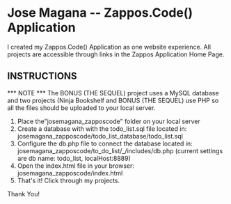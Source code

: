 Jose Magana -- Zappos.Code() Application
========================================

I created my Zappos.Code() Application as one website experience. All projects are accessible  through links in the Zappos Application Home Page. 

## INSTRUCTIONS

*** NOTE ***
The BONUS (THE SEQUEL) project uses a MySQL database and two projects (Ninja Bookshelf and BONUS (THE SEQUEL) use PHP so all the files should be uploaded to your local server.

1. Place the"josemagana_zapposcode" folder on your local server
1. Create a database with with the todo_list.sql file located in: josemagana_zapposcode/todo_list_database/todo_list.sql
1. Configure the db.php file to connect the database located in: josemagana_zapposcode/to_do_list/_/includes/db.php (current settings are db name: todo_list, localHost:8889)
1. Open the index.html file in your browser: josemagana_zapposcode/index.html
1. That's it! Click through my projects.

Thank You!